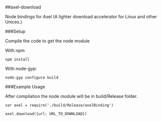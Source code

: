 ##axel-download

Node bindings for Axel (A lighter download accelerator for Linux and other Unices.)

###Setup

Compile the code to get the node module

With npm
```
npm install
```
With node-gyp:
```
node-gyp configure build
```

###Example Usage

After compilation the node module will be in build/Release folder.

```
var axel = require('./build/Release/axelBinding')

axel.download({url: URL_TO_DOWNLOAD})
```

